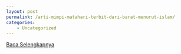 ```yaml
---
layout: post
permalink: /arti-mimpi-matahari-terbit-dari-barat-menurut-islam/
categories:
    - Uncategorized
---
```


[Baca Selengkapnya](/03)